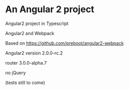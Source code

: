 #  An Angular 2 project

Angular2 project in Typescript

Angular2 and Webpack

Based on https://github.com/preboot/angular2-webpack

Angular2 version 2.0.0-rc.2

router 3.0.0-alpha.7

no jQuery

(tests still to come)